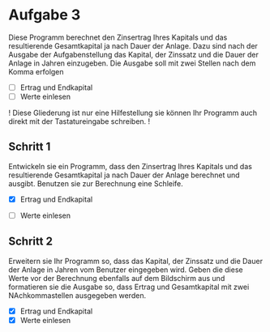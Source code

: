 # Aufgabe 3

Diese Programm berechnet den Zinsertrag Ihres Kapitals und das resultierende Gesamtkapital ja nach Dauer der Anlage.
Dazu sind nach der Ausgabe der Aufgabenstellung das Kapital, der Zinssatz und die Dauer der Anlage in Jahren einzugeben.
Die Ausgabe soll mit zwei Stellen nach dem Komma erfolgen

- [ ] Ertrag und Endkapital
- [ ] Werte einlesen

! Diese Gliederung ist nur eine Hilfestellung sie können Ihr Programm auch direkt mit der Tastatureingabe schreiben. !

## Schritt 1

Entwickeln sie ein Programm, dass den Zinsertrag Ihres Kapitals und das resultierende Gesamtkapital ja nach Dauer der Anlage berechnet und ausgibt.
Benutzen sie zur Berechnung eine Schleife.

- [x] Ertrag und Endkapital
- [ ] Werte einlesen


## Schritt 2

Erweitern sie Ihr Programm so, dass das Kapital, der Zinssatz und die Dauer der Anlage in Jahren vom Benutzer eingegeben wird.
Geben die diese Werte vor der Berechnung ebenfalls auf dem Bildschirm aus und formatieren sie die Ausgabe so, dass Ertrag und Gesamtkapital mit zwei NAchkommastellen ausgegeben werden.

- [x] Ertrag und Endkapital
- [x] Werte einlesen
